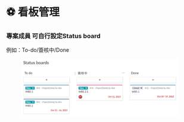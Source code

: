 # ⚽ 看板管理

### 專案成員 可自行設定Status board

例如：To-do/簽核中/Done

<figure><img src="../.gitbook/assets/image (13).png" alt=""><figcaption></figcaption></figure>
